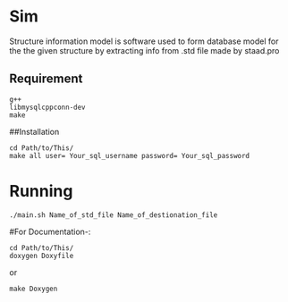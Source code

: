 # Sim

Structure information model is software used to form database model for 
the the given structure by extracting info from .std file made by 
staad.pro


## Requirement 
	
	g++
	libmysqlcppconn-dev
	make 
	
##Installation 
	

	cd Path/to/This/	
	make all user= Your_sql_username password= Your_sql_password

# Running
	./main.sh Name_of_std_file Name_of_destionation_file
	
#For Documentation-:
	
	cd Path/to/This/
	doxygen Doxyfile
or

	make Doxygen

